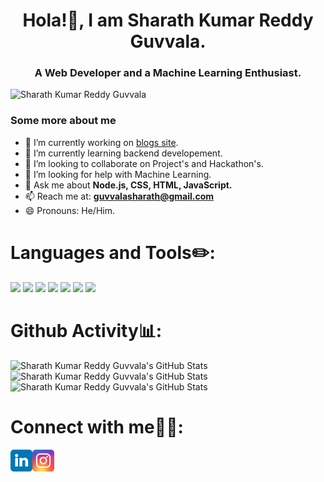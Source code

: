 <h1 align="center">Hola!👋, I am Sharath Kumar Reddy Guvvala.</h1>
<h3 align="center">A Web Developer and a Machine Learning Enthusiast.</h3>
<p align="left"> <img src="https://komarev.com/ghpvc/?username=sharathguvvala" alt="Sharath Kumar Reddy Guvvala" /> </p>


### Some more about me
- 🔭 I’m currently working on [blogs site](https://github.com/sharathguvvala/Blogs).
- 🌱 I’m currently learning backend developement.
- 👯 I’m looking to collaborate on Project's and Hackathon's.
- 🤔 I’m looking for help with Machine Learning.
- 💬 Ask me about **Node.js, CSS, HTML, JavaScript.**
- 📫 Reach me at: **guvvalasharath@gmail.com**
- 😄 Pronouns: He/Him.


# Languages and Tools:pencil2::

<code><a href=""><img src="https://icongr.am/devicon/html5-original.svg?size=40&color=currentColor"></a></code>
<code><img src="https://icongr.am/devicon/css3-original.svg?size=40&color=currentColor"></code>
<code><img src="https://icongr.am/devicon/javascript-original.svg?size=40&color=currentColor"></code>
<code><img src="https://icongr.am/devicon/git-original.svg?size=40&color=currentColor"></code>
<code><img src="https://icongr.am/devicon/nodejs-original.svg?size=40&color=currentColor"></code>
<code><img src="https://icongr.am/devicon/mongodb-original.svg?size=40&color=currentColor"></code>
<code><img src="https://icongr.am/devicon/python-original.svg?size=40&color=currentColor"></code>


# Github Activity📊:

<img src="https://github-readme-stats.vercel.app/api?username=sharathguvvala&&show_icons=true&theme=algolia" alt="Sharath Kumar Reddy Guvvala's GitHub Stats">
<img src="https://github-readme-stats.vercel.app/api/top-langs/?username=sharathguvvala&layout=compact&&show_icons=true&&theme=algolia" alt="Sharath Kumar Reddy Guvvala's GitHub Stats">
<img src="https://github-readme-streak-stats.herokuapp.com/?user=sharathguvvala&&show_icons=true&&theme=algolia" alt="Sharath Kumar Reddy Guvvala's GitHub Stats">


# Connect with me:man_technologist::

[<img align="left" alt="Sharath Kumar Reddy Guvvala | LinkedIn" width="35px" src="https://github.com/edent/SuperTinyIcons/blob/master/images/svg/linkedin.svg" />](https://www.linkedin.com/in/sharath-kumar-reddy-871ba0204/)
[<img align="left" alt="Sharath Kumar Reddy Guvvala | Instagram" width="35px" src="https://github.com/edent/SuperTinyIcons/blob/master/images/svg/instagram.svg" />](https://www.instagram.com/sharathguvvala/)
